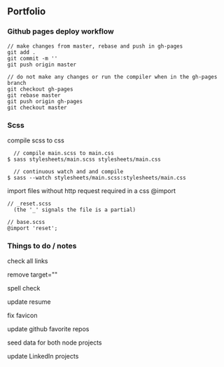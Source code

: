 ## Portfolio

### Github pages deploy workflow
```
// make changes from master, rebase and push in gh-pages
git add .
git commit -m ''
git push origin master
```

```
// do not make any changes or run the compiler when in the gh-pages branch
git checkout gh-pages
git rebase master
git push origin gh-pages
git checkout master
```
### Scss
compile scss to css
```
  // compile main.scss to main.css
$ sass stylesheets/main.scss stylesheets/main.css         

  // continuous watch and and compile
$ sass --watch stylesheets/main.scss:stylesheets/main.css 
```
import files without http request required in a css @import
```
// _reset.scss 
  (the '_' signals the file is a partial)

// base.scss
@import 'reset';
```

### Things to do / notes

check all links

remove target=""

spell check

update resume 

fix favicon

update github favorite repos

seed data for both node projects

update LinkedIn projects
